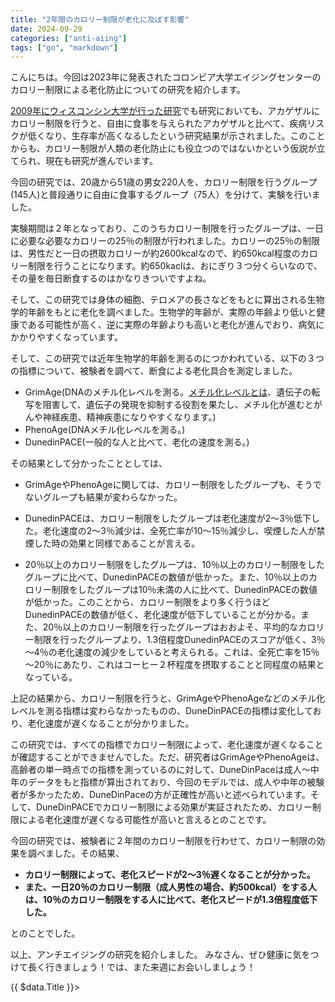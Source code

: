 ```yaml
---
title: "2年間のカロリー制限が老化に及ぼす影響"
date: 2024-09-29
categories: ["anti-aiing"]
tags: ["go", "markdown"]
---
```


こんにちは。今回は2023年に発表されたコロンビア大学エイジングセンターのカロリー制限による老化防止についての研究を紹介します。

[2009年にウィスコンシン大学が行った研究](https://www.nature.com/articles/ncomms4557)でも研究においても、アカゲザルにカロリー制限を行うと、自由に食事を与えられたアカゲザルと比べて、疾病リスクが低くなり、生存率が高くなるしたという研究結果が示されました。このことからも、カロリー制限が人類の老化防止にも役立つのではないかという仮説が立てられ、現在も研究が進んでいます。

今回の研究では、20歳から51歳の男女220人を、カロリー制限を行うグループ(145人)と普段通りに自由に食事するグループ（75人）を分けて、実験を行いました。


実験期間は２年となっており、このうちカロリー制限を行ったグループは、一日に必要な必要なカロリーの25％の制限が行われました。カロリーの25％の制限は、男性だと一日の摂取カロリーが約2600kcalなので、約650kcal程度のカロリー制限を行うことになります。約650kaclは、おにぎり３つ分くらいなので、その量を毎日断食するのはかなりきついですよね。

そして、この研究では身体の細胞、テロメアの長さなどをもとに算出される生物学的年齢をもとに老化を調べました。生物学的年齢が、実際の年齢より低いと健康である可能性が高く、逆に実際の年齢よりも高いと老化が進んでおり、病気にかかりやすくなっています。

そして、この研究では近年生物学的年齢を測るのにつかわれている、以下の３つの指標について、被験者を調べて、断食による老化具合を測定しました。

- GrimAge(DNAのメチル化レベルを測る。[メチル化レベルとは](https://www.rhelixa.com/knowledgebase/dna-methylation-role/)、遺伝子の転写を阻害して、遺伝子の発現を抑制する役割を果たし、メチル化が進むとがんや神経疾患、精神疾患になりやすくなります。)
- PhenoAge(DNAメチル化レベルを測る。)
- DunedinPACE(一般的な人と比べて、老化の速度を測る。)

その結果として分かったこととしては、

- GrimAgeやPhenoAgeに関しては、カロリー制限をしたグループも、そうでないグループも結果が変わらなかった。

- DunedinPACEは、カロリー制限をしたグループは老化速度が2～3％低下した。老化速度の2～3％減少は、全死亡率が10～15％減少し、喫煙した人が禁煙した時の効果と同様であることが言える。

- 20％以上のカロリー制限をしたグループは、10％以上のカロリー制限をしたグループに比べて、DunedinPACEの数値が低かった。また、10％以上のカロリー制限をしたグループは10％未満の人に比べて、DunedinPACEの数値が低かった。このことから、カロリー制限をより多く行うほどDunedinPACEの数値が低く、老化速度が低下していることが分かる。また、20％以上のカロリー制限を行ったグループはおおよそ、平均的なカロリー制限を行ったグループより、1.3倍程度DunedinPACEのスコアが低く、3％～4％の老化速度の減少をしていると考えられる。これは、全死亡率を15％～20％にあたり、これはコーヒー２杯程度を摂取することと同程度の結果となっている。

上記の結果から、カロリー制限を行うと、GrimAgeやPhenoAgeなどのメチル化レベルを測る指標は変わらなかったものの、DuneDinPACEの指標は変化しており、老化速度が遅くなることが分かりました。


この研究では、すべての指標でカロリー制限によって、老化速度が遅くなることが確認することができませんでした。ただ、研究者はGrimAgeやPhenoAgeは、高齢者の単一時点での指標を測っているのに対して、DuneDinPaceは成人～中年のデータをもと指標が算出されており、今回のモデルでは、成人や中年の被験者が多かったため、DuneDinPaceの方が正確性が高いと述べられています。そして、DuneDinPACEでカロリー制限による効果が実証されたため、カロリー制限による老化速度が遅くなる可能性が高いと言えるとのことです。

今回の研究では、被験者に２年間のカロリー制限を行わせて、カロリー制限の効果を調べました。その結果、

- **カロリー制限によって、老化スピードが2～3％遅くなることが分かった。**
- **また、一日20％のカロリー制限（成人男性の場合、約500kcal）をする人は、10％のカロリー制限をする人に比べて、老化スピードが1.3倍程度低下した。**

とのことでした。




以上、アンチエイジングの研究を紹介しました。
みなさん、ぜひ健康に気をつけて長く行きましょう！では、また来週にお会いしましょう！
<div>
  {{ $data.Title }}>
</div>
